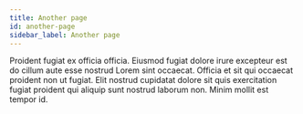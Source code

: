 ```yaml
---
title: Another page
id: another-page
sidebar_label: Another page
---
```


Proident fugiat ex officia officia. Eiusmod fugiat dolore irure excepteur est do cillum aute esse nostrud Lorem sint occaecat. Officia et sit qui occaecat proident non ut fugiat. Elit nostrud cupidatat dolore sit quis exercitation fugiat proident qui aliquip sunt nostrud laborum non. Minim mollit est tempor id.

